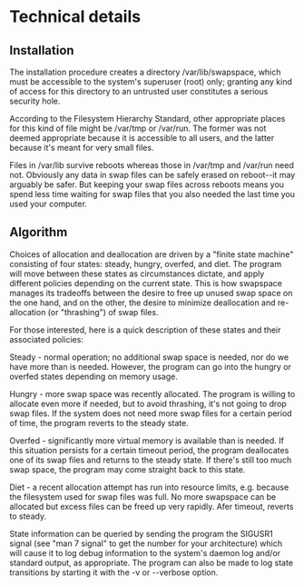 
Technical details
=================

Installation
------------

The installation procedure creates a directory /var/lib/swapspace, which must be
accessible to the system's superuser (root) only; granting any kind of access
for this directory to an untrusted user constitutes a serious security hole.

According to the Filesystem Hierarchy Standard, other appropriate places for
this kind of file might be /var/tmp or /var/run.  The former was not deemed
appropriate because it is accessible to all users, and the latter because it's
meant for very small files.

Files in /var/lib survive reboots whereas those in /var/tmp and /var/run need
not.  Obviously any data in swap files can be safely erased on reboot--it may
arguably be safer.  But keeping your swap files across reboots means you spend
less time waiting for swap files that you also needed the last time you used
your computer.


Algorithm
---------

Choices of allocation and deallocation are driven by a "finite state machine"
consisting of four states: steady, hungry, overfed, and diet.  The program will
move between these states as circumstances dictate, and apply different policies
depending on the current state.  This is how swapspace manages its tradeoffs
between the desire to free up unused swap space on the one hand, and on the
other, the desire to minimize deallocation and re-allocation (or "thrashing") of
swap files.

For those interested, here is a quick description of these states and their
associated policies:

Steady - normal operation; no additional swap space is needed, nor do we have
more than is needed.  However, the program can go into the hungry or overfed
states depending on memory usage.

Hungry - more swap space was recently allocated.  The program is willing to
allocate even more if needed, but to avoid thrashing, it's not going to drop
swap files.  If the system does not need more swap files for a certain period of
time, the program reverts to the steady state.

Overfed - significantly more virtual memory is available than is needed.  If
this situation persists for a certain timeout period, the program deallocates
one of its swap files and returns to the steady state.  If there's still too
much swap space, the program may come straight back to this state.

Diet - a recent allocation attempt has run into resource limits, e.g. because
the filesystem used for swap files was full.  No more swapspace can be allocated
but excess files can be freed up very rapidly.  Afer timeout, reverts to steady.

State information can be queried by sending the program the SIGUSR1 signal (see
"man 7 signal" to get the number for your architecture) which will cause it to
log debug information to the system's daemon log and/or standard output, as
appropriate.  The program can also be made to log state transitions by starting
it with the -v or --verbose option.
